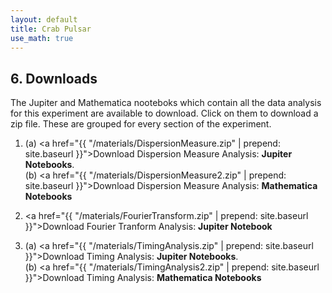 ```yaml
---
layout: default
title: Crab Pulsar
use_math: true
---
```


## 6. Downloads

The Jupiter and Mathematica nooteboks which contain all the data analysis for this experiment are available to download. Click on them to download a zip file. These are grouped for every section of the experiment.

1.	 (a)  <a href="{{ "/materials/DispersionMeasure.zip"  | prepend: site.baseurl }}">Download </a> Dispersion Measure Analysis: **Jupiter Notebooks**. <br>
 	(b) <a href="{{ "/materials/DispersionMeasure2.zip"  | prepend: site.baseurl }}">Download </a>Dispersion Measure Analysis: **Mathematica Notebooks**

2. <a href="{{ "/materials/FourierTransform.zip"  | prepend: site.baseurl }}">Download </a>Fourier Tranform Analysis: **Jupiter Notebook**

3. (a)	<a href="{{ "/materials/TimingAnalysis.zip"  | prepend: site.baseurl }}">Download</a>  Timing Analysis: **Jupiter Notebooks**. <br>
 	(b) <a href="{{ "/materials/TimingAnalysis2.zip"  | prepend: site.baseurl }}">Download</a>  Timing Analysis: **Mathematica Notebooks**
 	